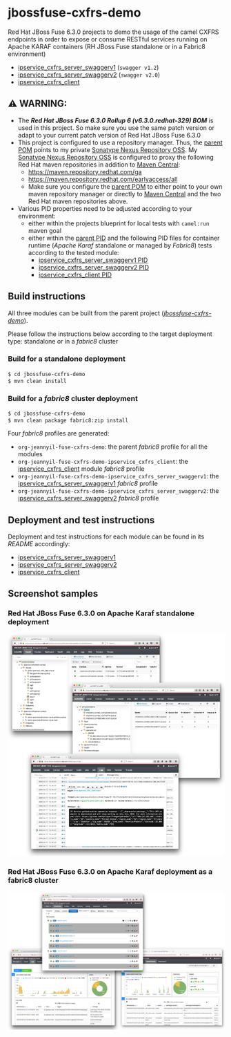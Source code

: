 # jbossfuse-cxfrs-demo
Red Hat JBoss Fuse 6.3.0 projects to demo the usage of the camel CXFRS endpoints in order to expose or consume RESTful services running on Apache KARAF containers (RH JBoss Fuse standalone or in a Fabric8 environment)
* [ipservice\_cxfrs\_server\_swaggerv1](ipservice_cxfrs_server_swaggerv1) (`swagger v1.2`)
* [ipservice\_cxfrs\_server\_swaggerv2](ipservice_cxfrs_server_swaggerv2) (`swagger v2.0`)
* [ipservice\_cxfrs\_client](ipservice_cxfrs_client)

## :warning: WARNING:
- The *__Red Hat JBoss Fuse 6.3.0 Rollup 6 (v6.3.0.redhat-329) BOM__* is used in this project. So make sure you use the same patch version or
  adapt to your current patch version of Red Hat JBoss Fuse 6.3.0
- This project is configured to use a repository manager. 
Thus, the [parent POM](pom.xml) points to my private [Sonatype Nexus Repository OSS](https://www.sonatype.com/download-oss-sonatype).
My [Sonatype Nexus Repository OSS](https://www.sonatype.com/download-oss-sonatype) is configured to proxy the following 
Red Hat maven repositories in addition to [Maven Central](https://repo1.maven.org/maven2):
  - https://maven.repository.redhat.com/ga 
  - https://maven.repository.redhat.com/earlyaccess/all
  - Make sure you configure the [parent POM](pom.xml) to either point to
your own maven repository manager or directly to [Maven Central](https://repo1.maven.org/maven2) and
the two Red Hat maven repositories above.
- Various PID properties need to be adjusted according to your environment:
  - either within the projects blueprint for local tests with `camel:run` maven goal
  - either within the [parent PID](src/main/fabric8/org.jeannyil.fuse.cxfrs.demo.properties) and the following PID files for container runtime (_Apache Karaf_ standalone or managed by _Fabric8_)
tests according to the tested module:
    - [ipservice\_cxfrs\_server\_swaggerv1 PID](ipservice_cxfrs_server_swaggerv1/src/main/fabric8/org.jeannyil.fuse.demo.ipservicecxfrsserver.properties)
    - [ipservice\_cxfrs\_server\_swaggerv2 PID](ipservice_cxfrs_server_swaggerv2/src/main/fabric8/org.jeannyil.fuse.demo.ipservicecxfrsserver.properties)
    - [ipservice\_cxfrs\_client PID](ipservice_cxfrs_client/src/main/fabric8/org.jeannyil.fuse.demo.ipservicecxfrsclient.properties)

## Build instructions

All three modules can be built from the parent project (_[jbossfuse-cxfrs-demo](../jbossfuse-cxfrs-demo)_).

Please follow the instructions below according to the target deployment type: standalone or in a _fabric8_ cluster

### Build for a standalone deployment

```
$ cd jbossfuse-cxfrs-demo
$ mvn clean install
```

### Build for a _fabric8_ cluster deployment

```
$ cd jbossfuse-cxfrs-demo
$ mvn clean package fabric8:zip install
```

Four _fabric8_ profiles are generated:
- `org-jeannyil-fuse-cxfrs-demo`: the parent _fabric8_ profile for all the modules
- `org-jeannyil-fuse-cxfrs-demo-ipservice_cxfrs_client`: the [ipservice\_cxfrs\_client](ipservice_cxfrs_client) module _fabric8_ profile
- `org-jeannyil-fuse-cxfrs-demo-ipservice_cxfrs_server_swaggerv1`: the [ipservice\_cxfrs\_server\_swaggerv1](ipservice_cxfrs_server_swaggerv1) _fabric8_ profile
- `org-jeannyil-fuse-cxfrs-demo-ipservice_cxfrs_server_swaggerv2`: the [ipservice\_cxfrs\_server\_swaggerv2](ipservice_cxfrs_server_swaggerv2) _fabric8_ profile

## Deployment and test instructions

Deployment and test instructions for each module can be found in its _README_ accordingly:
- [ipservice\_cxfrs\_server\_swaggerv1](ipservice_cxfrs_server_swaggerv1/README.md)
- [ipservice\_cxfrs\_server\_swaggerv2](ipservice_cxfrs_server_swaggerv2/README.md)
- [ipservice\_cxfrs\_client](ipservice_cxfrs_client/README.md)

## Screenshot samples

### Red Hat JBoss Fuse 6.3.0 on Apache Karaf standalone deployment 
![Fuse on Apache Karaf Standalone Deployment](images/Fuse_Standalone_Deployment.png)

### Red Hat JBoss Fuse 6.3.0 on Apache Karaf deployment as a fabric8 cluster
![Fuse on Apache Karaf Fabric Cluster Deployment](images/Fuse_Fabric8_Deployment.png)
